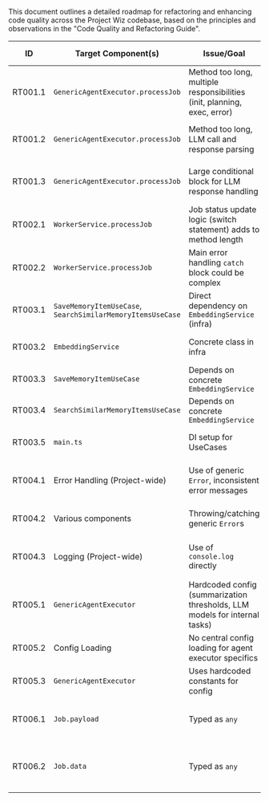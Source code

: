This document outlines a detailed roadmap for refactoring and enhancing code quality across the Project Wiz codebase, based on the principles and observations in the "Code Quality and Refactoring Guide".

| ID      | Target Component(s)                             | Issue/Goal                                                                 | Relevant Standard(s)                     | Proposed Action(s)                                                                                                                                                            | Dependencies | Complexity | Priority | Status      | Notes                                                                                                                                |
|---------|-------------------------------------------------|----------------------------------------------------------------------------|------------------------------------------|-----------------------------------------------------------------------------------------------------------------------------------------------------------------------------------------------|--------------|------------|----------|-------------|--------------------------------------------------------------------------------------------------------------------------------------|
| RT001.1 | `GenericAgentExecutor.processJob`               | Method too long, multiple responsibilities (init, planning, exec, error) | OC Rule 1 (Indent), OC Rule 7 (Small)    | Extract initial prompt construction logic into a new private method `_initializeConversationHistory(job, agentState, jobGoal)`.                                                               |              | M          | High     | Done        | Initial prompt construction logic (incl. `lastFailureSummary` handling) moved from `processJob` to private method `_initializeConversationHistory`. |
| RT001.2 | `GenericAgentExecutor.processJob`               | Method too long, LLM call and response parsing                             | OC Rule 1, OC Rule 7                     | Extract main `generateObject` call and its immediate response parsing to `_getNextLLMDecision(conversationHistory): Promise<{...}>`.                                                               |              | M          | High     | Not Started |                                                                                                                                      |
| RT001.3 | `GenericAgentExecutor.processJob`               | Large conditional block for LLM response handling                          | OC Rule 1, OC Rule 7, SRP                | Break down `if/else if` for `clarifyingQuestions`, `requestReplan`, `toolCalls`, `stop` into separate private methods: `_handleClarifyingQuestions`, `_handleReplanRequest`, etc.            | RT001.2      | L          | High     | Not Started |                                                                                                                                      |
| RT002.1 | `WorkerService.processJob`                      | Job status update logic (switch statement) adds to method length           | OC Rule 1, OC Rule 7, SRP                | Extract job status update logic (switch on `executorResult.status`) into a private method `_finalizeJobState(job, executorResult)`.                                                              |              | S          | Medium   | Not Started |                                                                                                                                      |
| RT002.2 | `WorkerService.processJob`                      | Main error handling `catch` block could be complex                         | OC Rule 1, OC Rule 7                     | Extract main error handling `catch` block logic (retry vs. fail) into `_handleJobProcessingError(job, error)` if it grows. (Monitor for now)                                                   |              | S          | Low      | Not Started |                                                                                                                                      |
| RT003.1 | `SaveMemoryItemUseCase`, `SearchSimilarMemoryItemsUseCase` | Direct dependency on `EmbeddingService` (infra)                          | Clean Arch: DIP, SOLID                   | Define `IEmbeddingService` port in `src/core/ports/services/embedding.interface.ts` with `generateEmbedding(text: string): Promise<number[]>` (or `EmbeddingResult`).                               |              | S          | High     | Not Started |                                                                                                                                      |
| RT003.2 | `EmbeddingService`                              | Concrete class in infra                                                    | Clean Arch: DIP                          | Modify `EmbeddingService` (`src/infrastructure/services/ai/embedding.service.ts`) to implement `IEmbeddingService`.                                                                           | RT003.1      | S          | High     | Not Started |                                                                                                                                      |
| RT003.3 | `SaveMemoryItemUseCase`                         | Depends on concrete `EmbeddingService`                                     | Clean Arch: DIP                          | Modify `SaveMemoryItemUseCase` to depend on `IEmbeddingService` (injected via constructor).                                                                                                   | RT003.1      | S          | High     | Not Started |                                                                                                                                      |
| RT003.4 | `SearchSimilarMemoryItemsUseCase`               | Depends on concrete `EmbeddingService`                                     | Clean Arch: DIP                          | Modify `SearchSimilarMemoryItemsUseCase` to depend on `IEmbeddingService` (injected via constructor).                                                                                         | RT003.1      | S          | High     | Not Started |                                                                                                                                      |
| RT003.5 | `main.ts`                                       | DI setup for UseCases                                                      | Clean Arch: DIP                          | Update `main.ts` to inject the `EmbeddingService` instance where `IEmbeddingService` is required for memory UseCases.                                                                             | RT003.2, RT003.3, RT003.4 | S          | High     | Not Started |                                                                                                                                      |
| RT004.1 | Error Handling (Project-wide)                   | Use of generic `Error`, inconsistent error messages                      | DX, Maintainability                      | Define custom error classes in `src/core/common/errors.ts` or `src/core/domain/errors/` (e.g., `ToolExecutionError`, `LLMError`, `ConfigurationError`, `JobProcessingError`).                 |              | M          | Medium   | Not Started |                                                                                                                                      |
| RT004.2 | Various components                              | Throwing/catching generic `Error`s                                         | DX, Maintainability                      | Refactor `GenericAgentExecutor`, tools, services to throw and catch these more specific error types where appropriate.                                                                            | RT004.1      | L          | Medium   | Not Started |                                                                                                                                      |
| RT004.3 | Logging (Project-wide)                          | Use of `console.log` directly                                              | DX, Maintainability                      | Introduce a simple structured logging utility/service (e.g., wrapping `console` or a lightweight library) and use it consistently. (Consider `createModuleLogger` pattern from user example). |              | M          | Medium   | Not Started |                                                                                                                                      |
| RT005.1 | `GenericAgentExecutor`                          | Hardcoded config (summarization thresholds, LLM models for internal tasks) | Configurability, Maintainability         | Define a structure/interface for `AgentExecutorConfig` (e.g., summarization params, internal LLM model names).                                                                                |              | S          | Medium   | Not Started |                                                                                                                                      |
| RT005.2 | Config Loading                                  | No central config loading for agent executor specifics                     | Configurability                          | Create/use a service to load this config (e.g., from a JSON file in `config/` or from main app config).                                                                                       | RT005.1      | M          | Medium   | Not Started |                                                                                                                                      |
| RT005.3 | `GenericAgentExecutor`                          | Uses hardcoded constants for config                                        | Configurability                          | Inject `AgentExecutorConfig` values into `GenericAgentExecutor` constructor or relevant methods.                                                                                              | RT005.2      | S          | Medium   | Not Started |                                                                                                                                      |
| RT006.1 | `Job.payload`                                   | Typed as `any`                                                             | Type Safety, DX                          | Define specific DTO interfaces for `job.payload` based on `job.name` or `targetAgentRole` where common patterns emerge (e.g., `{ goal: string; initialContext?: any; }` is a good start). `GenericAgentExecutor` to expect this. |              | M          | Medium   | Not Started | Can be iterative.                                                                                                                    |
| RT006.2 | `Job.data`                                      | Typed as `any`                                                             | Type Safety, DX                          | In `JobProps` (`job.entity.ts`), change `data?: any;` to `data?: JobRuntimeData;` where `JobRuntimeData { agentState?: AgentJobState; lastFailureSummary?: string; [key: string]: any; }`. Update users of `job.data`. |              | S          | High     | Not Started | This change will also require updates to any place `job.data` is accessed, e.g. `WorkerService` and `GenericAgentExecutor`. |
